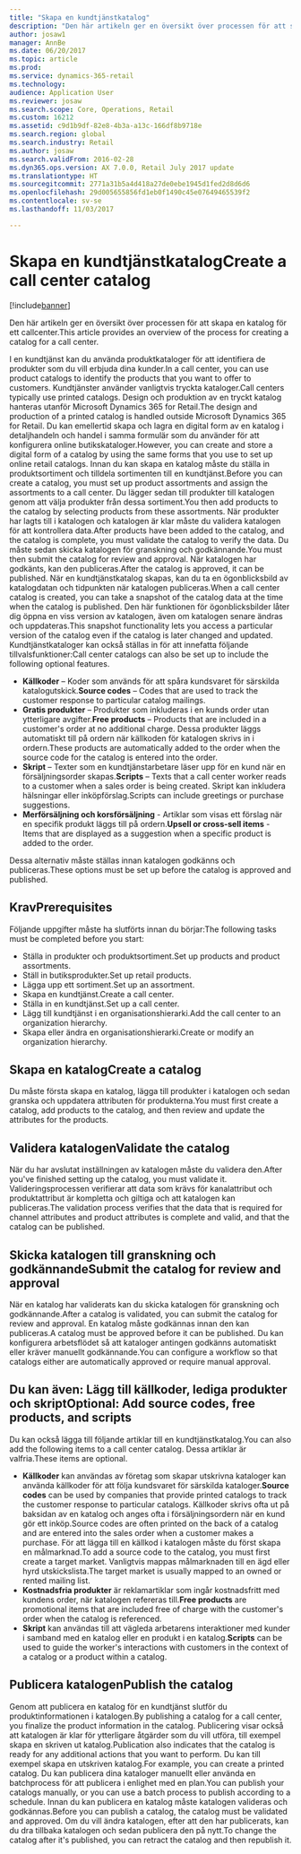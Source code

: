 ```yaml
---
title: "Skapa en kundtjänstkatalog"
description: "Den här artikeln ger en översikt över processen för att skapa en katalog för ett callcenter."
author: josaw1
manager: AnnBe
ms.date: 06/20/2017
ms.topic: article
ms.prod: 
ms.service: dynamics-365-retail
ms.technology: 
audience: Application User
ms.reviewer: josaw
ms.search.scope: Core, Operations, Retail
ms.custom: 16212
ms.assetid: c9d1b9df-82e8-4b3a-a13c-166df8b9718e
ms.search.region: global
ms.search.industry: Retail
ms.author: josaw
ms.search.validFrom: 2016-02-28
ms.dyn365.ops.version: AX 7.0.0, Retail July 2017 update
ms.translationtype: HT
ms.sourcegitcommit: 2771a31b5a4d418a27de0ebe1945d1fed2d8d6d6
ms.openlocfilehash: 29d005655856fd1eb0f1490c45e07649465539f2
ms.contentlocale: sv-se
ms.lasthandoff: 11/03/2017

---
```


# <a name="create-a-call-center-catalog"></a><span data-ttu-id="9eea0-103">Skapa en kundtjänstkatalog</span><span class="sxs-lookup"><span data-stu-id="9eea0-103">Create a call center catalog</span></span>

[!include[banner](includes/banner.md)]


<span data-ttu-id="9eea0-104">Den här artikeln ger en översikt över processen för att skapa en katalog för ett callcenter.</span><span class="sxs-lookup"><span data-stu-id="9eea0-104">This article provides an overview of the process for creating a catalog for a call center.</span></span> 

<span data-ttu-id="9eea0-105">I en kundtjänst kan du använda produktkataloger för att identifiera de produkter som du vill erbjuda dina kunder.</span><span class="sxs-lookup"><span data-stu-id="9eea0-105">In a call center, you can use product catalogs to identify the products that you want to offer to customers.</span></span> <span data-ttu-id="9eea0-106">Kundtjänster använder vanligtvis tryckta kataloger.</span><span class="sxs-lookup"><span data-stu-id="9eea0-106">Call centers typically use printed catalogs.</span></span> <span data-ttu-id="9eea0-107">Design och produktion av en tryckt katalog hanteras utanför Microsoft Dynamics 365 for Retail.</span><span class="sxs-lookup"><span data-stu-id="9eea0-107">The design and production of a printed catalog is handled outside Microsoft Dynamics 365 for Retail.</span></span> <span data-ttu-id="9eea0-108">Du kan emellertid skapa och lagra en digital form av en katalog i detaljhandeln och handel i samma formulär som du använder för att konfigurera online butikskataloger.</span><span class="sxs-lookup"><span data-stu-id="9eea0-108">However, you can create and store a digital form of a catalog by using the same forms that you use to set up online retail catalogs.</span></span> <span data-ttu-id="9eea0-109">Innan du kan skapa en katalog måste du ställa in produktsortiment och tilldela sortimenten till en kundtjänst.</span><span class="sxs-lookup"><span data-stu-id="9eea0-109">Before you can create a catalog, you must set up product assortments and assign the assortments to a call center.</span></span> <span data-ttu-id="9eea0-110">Du lägger sedan till produkter till katalogen genom att välja produkter från dessa sortiment.</span><span class="sxs-lookup"><span data-stu-id="9eea0-110">You then add products to the catalog by selecting products from these assortments.</span></span> <span data-ttu-id="9eea0-111">När produkter har lagts till i katalogen och katalogen är klar måste du validera katalogen för att kontrollera data.</span><span class="sxs-lookup"><span data-stu-id="9eea0-111">After products have been added to the catalog, and the catalog is complete, you must validate the catalog to verify the data.</span></span> <span data-ttu-id="9eea0-112">Du måste sedan skicka katalogen för granskning och godkännande.</span><span class="sxs-lookup"><span data-stu-id="9eea0-112">You must then submit the catalog for review and approval.</span></span> <span data-ttu-id="9eea0-113">När katalogen har godkänts, kan den publiceras.</span><span class="sxs-lookup"><span data-stu-id="9eea0-113">After the catalog is approved, it can be published.</span></span> <span data-ttu-id="9eea0-114">När en kundtjänstkatalog skapas, kan du ta en ögonblicksbild av katalogdatan och tidpunkten när katalogen publiceras.</span><span class="sxs-lookup"><span data-stu-id="9eea0-114">When a call center catalog is created, you can take a snapshot of the catalog data at the time when the catalog is published.</span></span> <span data-ttu-id="9eea0-115">Den här funktionen för ögonblicksbilder låter dig öppna en viss version av katalogen, även om katalogen senare ändras och uppdateras.</span><span class="sxs-lookup"><span data-stu-id="9eea0-115">This snapshot functionality lets you access a particular version of the catalog even if the catalog is later changed and updated.</span></span> <span data-ttu-id="9eea0-116">Kundtjänstkataloger kan också ställas in för att innefatta följande tillvalsfunktioner:</span><span class="sxs-lookup"><span data-stu-id="9eea0-116">Call center catalogs can also be set up to include the following optional features.</span></span>

-   <span data-ttu-id="9eea0-117">**Källkoder** – Koder som används för att spåra kundsvaret för särskilda katalogutskick.</span><span class="sxs-lookup"><span data-stu-id="9eea0-117">**Source codes** – Codes that are used to track the customer response to particular catalog mailings.</span></span>
-   <span data-ttu-id="9eea0-118">**Gratis produkter** – Produkter som inkluderas i en kunds order utan ytterligare avgifter.</span><span class="sxs-lookup"><span data-stu-id="9eea0-118">**Free products** – Products that are included in a customer's order at no additional charge.</span></span> <span data-ttu-id="9eea0-119">Dessa produkter läggs automatiskt till på ordern när källkoden för katalogen skrivs in i ordern.</span><span class="sxs-lookup"><span data-stu-id="9eea0-119">These products are automatically added to the order when the source code for the catalog is entered into the order.</span></span>
-   <span data-ttu-id="9eea0-120">**Skript** – Texter som en kundtjänstarbetare läser upp för en kund när en försäljningsorder skapas.</span><span class="sxs-lookup"><span data-stu-id="9eea0-120">**Scripts** – Texts that a call center worker reads to a customer when a sales order is being created.</span></span> <span data-ttu-id="9eea0-121">Skript kan inkludera hälsningar eller inköpförslag.</span><span class="sxs-lookup"><span data-stu-id="9eea0-121">Scripts can include greetings or purchase suggestions.</span></span>
-   <span data-ttu-id="9eea0-122">**Merförsäljning och korsförsäljning** - Artiklar som visas ett förslag när en specifik produkt läggs till på ordern.</span><span class="sxs-lookup"><span data-stu-id="9eea0-122">**Upsell or cross-sell items** - Items that are displayed as a suggestion when a specific product is added to the order.</span></span>

<span data-ttu-id="9eea0-123">Dessa alternativ måste ställas innan katalogen godkänns och publiceras.</span><span class="sxs-lookup"><span data-stu-id="9eea0-123">These options must be set up before the catalog is approved and published.</span></span>

## <a name="prerequisites"></a><span data-ttu-id="9eea0-124">Krav</span><span class="sxs-lookup"><span data-stu-id="9eea0-124">Prerequisites</span></span>
<span data-ttu-id="9eea0-125">Följande uppgifter måste ha slutförts innan du börjar:</span><span class="sxs-lookup"><span data-stu-id="9eea0-125">The following tasks must be completed before you start:</span></span>

-   <span data-ttu-id="9eea0-126">Ställa in produkter och produktsortiment.</span><span class="sxs-lookup"><span data-stu-id="9eea0-126">Set up products and product assortments.</span></span>
-   <span data-ttu-id="9eea0-127">Ställ in butiksprodukter.</span><span class="sxs-lookup"><span data-stu-id="9eea0-127">Set up retail products.</span></span>
-   <span data-ttu-id="9eea0-128">Lägga upp ett sortiment.</span><span class="sxs-lookup"><span data-stu-id="9eea0-128">Set up an assortment.</span></span>
-   <span data-ttu-id="9eea0-129">Skapa en kundtjänst.</span><span class="sxs-lookup"><span data-stu-id="9eea0-129">Create a call center.</span></span>
-   <span data-ttu-id="9eea0-130">Ställa in en kundtjänst.</span><span class="sxs-lookup"><span data-stu-id="9eea0-130">Set up a call center.</span></span>
-   <span data-ttu-id="9eea0-131">Lägg till kundtjänst i en organisationshierarki.</span><span class="sxs-lookup"><span data-stu-id="9eea0-131">Add the call center to an organization hierarchy.</span></span>
-   <span data-ttu-id="9eea0-132">Skapa eller ändra en organisationshierarki.</span><span class="sxs-lookup"><span data-stu-id="9eea0-132">Create or modify an organization hierarchy.</span></span>

## <a name="create-a-catalog"></a><span data-ttu-id="9eea0-133">Skapa en katalog</span><span class="sxs-lookup"><span data-stu-id="9eea0-133">Create a catalog</span></span>
<span data-ttu-id="9eea0-134">Du måste första skapa en katalog, lägga till produkter i katalogen och sedan granska och uppdatera attributen för produkterna.</span><span class="sxs-lookup"><span data-stu-id="9eea0-134">You must first create a catalog, add products to the catalog, and then review and update the attributes for the products.</span></span>

## <a name="validate-the-catalog"></a><span data-ttu-id="9eea0-135">Validera katalogen</span><span class="sxs-lookup"><span data-stu-id="9eea0-135">Validate the catalog</span></span>
<span data-ttu-id="9eea0-136">När du har avslutat inställningen av katalogen måste du validera den.</span><span class="sxs-lookup"><span data-stu-id="9eea0-136">After you've finished setting up the catalog, you must validate it.</span></span> <span data-ttu-id="9eea0-137">Valideringsprocessen verifierar att data som krävs för kanalattribut och produktattribut är kompletta och giltiga och att katalogen kan publiceras.</span><span class="sxs-lookup"><span data-stu-id="9eea0-137">The validation process verifies that the data that is required for channel attributes and product attributes is complete and valid, and that the catalog can be published.</span></span>

## <a name="submit-the-catalog-for-review-and-approval"></a><span data-ttu-id="9eea0-138">Skicka katalogen till granskning och godkännande</span><span class="sxs-lookup"><span data-stu-id="9eea0-138">Submit the catalog for review and approval</span></span>
<span data-ttu-id="9eea0-139">När en katalog har validerats kan du skicka katalogen för granskning och godkännande.</span><span class="sxs-lookup"><span data-stu-id="9eea0-139">After a catalog is validated, you can submit the catalog for review and approval.</span></span> <span data-ttu-id="9eea0-140">En katalog måste godkännas innan den kan publiceras.</span><span class="sxs-lookup"><span data-stu-id="9eea0-140">A catalog must be approved before it can be published.</span></span> <span data-ttu-id="9eea0-141">Du kan konfigurera arbetsflödet så att kataloger antingen godkänns automatiskt eller kräver manuellt godkännande.</span><span class="sxs-lookup"><span data-stu-id="9eea0-141">You can configure a workflow so that catalogs either are automatically approved or require manual approval.</span></span>

## <a name="optional-add-source-codes-free-products-and-scripts"></a><span data-ttu-id="9eea0-142">Du kan även: Lägg till källkoder, lediga produkter och skript</span><span class="sxs-lookup"><span data-stu-id="9eea0-142">Optional: Add source codes, free products, and scripts</span></span>
<span data-ttu-id="9eea0-143">Du kan också lägga till följande artiklar till en kundtjänstkatalog.</span><span class="sxs-lookup"><span data-stu-id="9eea0-143">You can also add the following items to a call center catalog.</span></span> <span data-ttu-id="9eea0-144">Dessa artiklar är valfria.</span><span class="sxs-lookup"><span data-stu-id="9eea0-144">These items are optional.</span></span>

-   <span data-ttu-id="9eea0-145">**Källkoder** kan användas av företag som skapar utskrivna kataloger kan använda källkoder för att följa kundsvaret för särskilda kataloger.</span><span class="sxs-lookup"><span data-stu-id="9eea0-145">**Source codes** can be used by companies that provide printed catalogs to track the customer response to particular catalogs.</span></span> <span data-ttu-id="9eea0-146">Källkoder skrivs ofta ut på baksidan av en katalog och anges ofta i försäljningsordern när en kund gör ett inköp.</span><span class="sxs-lookup"><span data-stu-id="9eea0-146">Source codes are often printed on the back of a catalog and are entered into the sales order when a customer makes a purchase.</span></span> <span data-ttu-id="9eea0-147">För att lägga till en källkod i katalogen måste du först skapa en målmarknad.</span><span class="sxs-lookup"><span data-stu-id="9eea0-147">To add a source code to the catalog, you must first create a target market.</span></span> <span data-ttu-id="9eea0-148">Vanligtvis mappas målmarknaden till en ägd eller hyrd utskickslista.</span><span class="sxs-lookup"><span data-stu-id="9eea0-148">The target market is usually mapped to an owned or rented mailing list.</span></span>
-   <span data-ttu-id="9eea0-149">**Kostnadsfria produkter** är reklamartiklar som ingår kostnadsfritt med kundens order, när katalogen refereras till.</span><span class="sxs-lookup"><span data-stu-id="9eea0-149">**Free products** are promotional items that are included free of charge with the customer's order when the catalog is referenced.</span></span>
-   <span data-ttu-id="9eea0-150">**Skript** kan användas till att vägleda arbetarens interaktioner med kunder i samband med en katalog eller en produkt i en katalog.</span><span class="sxs-lookup"><span data-stu-id="9eea0-150">**Scripts** can be used to guide the worker's interactions with customers in the context of a catalog or a product within a catalog.</span></span>

## <a name="publish-the-catalog"></a><span data-ttu-id="9eea0-151">Publicera katalogen</span><span class="sxs-lookup"><span data-stu-id="9eea0-151">Publish the catalog</span></span>
<span data-ttu-id="9eea0-152">Genom att publicera en katalog för en kundtjänst slutför du produktinformationen i katalogen.</span><span class="sxs-lookup"><span data-stu-id="9eea0-152">By publishing a catalog for a call center, you finalize the product information in the catalog.</span></span> <span data-ttu-id="9eea0-153">Publicering visar också att katalogen är klar för ytterligare åtgärder som du vill utföra, till exempel skapa en skriven ut katalog.</span><span class="sxs-lookup"><span data-stu-id="9eea0-153">Publication also indicates that the catalog is ready for any additional actions that you want to perform.</span></span> <span data-ttu-id="9eea0-154">Du kan till exempel skapa en utskriven katalog.</span><span class="sxs-lookup"><span data-stu-id="9eea0-154">For example, you can create a printed catalog.</span></span> <span data-ttu-id="9eea0-155">Du kan publicera dina kataloger manuellt eller använda en batchprocess för att publicera i enlighet med en plan.</span><span class="sxs-lookup"><span data-stu-id="9eea0-155">You can publish your catalogs manually, or you can use a batch process to publish according to a schedule.</span></span> <span data-ttu-id="9eea0-156">Innan du kan publicera en katalog måste katalogen valideras och godkännas.</span><span class="sxs-lookup"><span data-stu-id="9eea0-156">Before you can publish a catalog, the catalog must be validated and approved.</span></span> <span data-ttu-id="9eea0-157">Om du vill ändra katalogen, efter att den har publicerats, kan du dra tillbaka katalogen och sedan publicera den på nytt.</span><span class="sxs-lookup"><span data-stu-id="9eea0-157">To change the catalog after it's published, you can retract the catalog and then republish it.</span></span>




